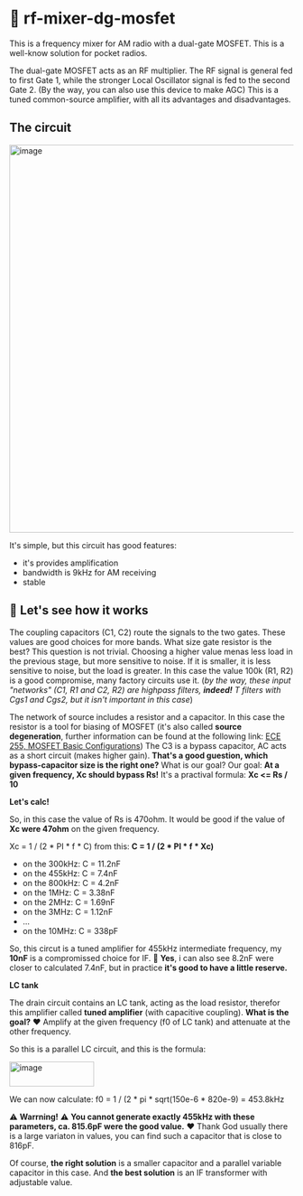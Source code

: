 # 🚀 rf-mixer-dg-mosfet

This is a frequency mixer for AM radio with a dual-gate MOSFET. This is a well-know solution for pocket radios.

The dual-gate MOSFET acts as an RF multiplier. The RF signal is general fed to first Gate 1,  while the stronger Local Oscillator signal is fed to the second Gate 2. (By the way, you can also use this device to make AGC) This is a tuned common-source amplifier, with all its advantages and disadvantages.

## The circuit

<img width="711" height="687" alt="image" src="https://github.com/user-attachments/assets/856e7a13-110a-4c03-833a-be842db9d888" />

It's simple, but this circuit has good features:

- it's provides amplification
- bandwidth is 9kHz for AM receiving
- stable

## 🧭 Let's see how it works

The coupling capacitors (C1, C2) route the signals to the two gates. These values are good choices for more bands. What size gate resistor is the best? This question is not trivial. Choosing a higher value menas less load in the previous stage, but more sensitive to noise. If it is smaller, it is less sensitive to noise, but the load is greater. In this case the value 100k (R1, R2) is a good compromise, many factory circuits use it. (*by the way, these input "networks" (C1, R1 and C2, R2) are highpass filters,  **indeed!** T filters with Cgs1 and Cgs2, but it isn't important in this case*)

The network of source includes a resistor and a capacitor. In this case the resistor is a tool for biasing of MOSFET (it's also called **source degeneration**, further information can be found at the following link: [ECE 255, MOSFET Basic
Configurations](https://engineering.purdue.edu/wcchew/ece255s18/ece%20255%20s18%20latex%20pdf%20files/ece255Lecture_16_Mar8_MOSFET_Basic_Config.pdf)) The C3 is a bypass capacitor, AC acts as a short circuit (makes higher gain). **That's a good guestion, which bypass-capacitor size is the right one?** What is our goal? Our goal: **At a given frequency, Xc should bypass Rs!** It's a practival formula: **Xc <= Rs / 10** 

**Let's calc!**

So, in this case the value of Rs is 470ohm. It would be good if the value of **Xc were 47ohm** on the given frequency. 

Xc = 1 / (2 * PI * f * C) from this: **C = 1 / (2 * PI * f * Xc)**

 - on the 300kHz: C = 11.2nF
 - on the 455kHz: C = 7.4nF
 - on the 800kHz: C = 4.2nF
 - on the 1MHz: C = 3.38nF
 - on the 2MHz: C = 1.69nF
 - on the 3MHz: C = 1.12nF
 - ...
 - on the 10MHz: C = 338pF

So, this circut is a tuned amplifier for 455kHz intermediate frequency, my **10nF** is a compromissed choice for IF. 🖤 **Yes**, i can also see 8.2nF were closer to calculated 7.4nF, but in practice **it's good to have a little reserve.**

**LC tank**

The drain circuit contains an LC tank, acting as the load resistor, therefor this amplifier called **tuned amplifier** (with capacitive coupling). **What is the goal?** ❤️ Amplify at the given frequency (f0 of LC tank) and attenuate at the other frequency.

So this is a parallel LC circuit, and this is the formula:

<img width="150" height="44" alt="image" src="https://github.com/user-attachments/assets/beb8ffd4-24f7-46f2-979e-e31d14379a7a" />

We can now calculate: f0 = 1 / (2 * pi * sqrt(150e-6 * 820e-9) = 453.8kHz

⚠️ **Warrning!** ⚠️ **You cannot generate exactly 455kHz with these parameters, ca. 815.6pF were the good value.** ❤️ Thank God usually there is a large variaton in values, you can find such a capacitor that is close to 816pF. 

Of course, **the right solution** is a smaller capacitor and a parallel variable capacitor in this case. And **the best solution** is an IF transformer with adjustable value.


